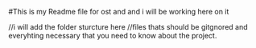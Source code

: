 #This is my Readme file for ost and and i will be working here on it

//i will add the folder sturcture here 
//files thats should be gitgnored
and everyhting necessary that you need to know about the project.